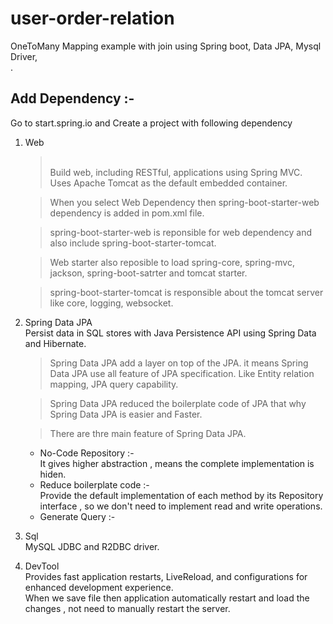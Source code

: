 # user-order-relation
OneToMany Mapping example with join using Spring boot, Data JPA, Mysql Driver,</br>.


Add Dependency :-
---
Go to start.spring.io and Create a project with following dependency
1. Web 
   ><br/>  Build web, including RESTful, applications using Spring MVC. Uses Apache Tomcat as the default embedded container. </br>
   
   > When you select Web Dependency then spring-boot-starter-web dependency is added in pom.xml file.</br>
   
   > spring-boot-starter-web is reponsible for web dependency and also include spring-boot-starter-tomcat. <br>
   
   > Web starter also reposible to load spring-core, spring-mvc, jackson, spring-boot-satrter and tomcat starter.</br>
   
   > spring-boot-starter-tomcat is responsible about the tomcat server like core, logging, websocket.</br>
      
2. Spring Data JPA
  <br/> Persist data in SQL stores with Java Persistence API using Spring Data and Hibernate.</br>
   > Spring Data JPA add a layer on top of the JPA. it means Spring Data JPA use all feature of JPA specification. Like Entity relation mapping,
     JPA query capability.</br>
     
   > Spring Data JPA reduced the boilerplate code of JPA that why Spring Data JPA is easier and Faster.</br>
   
   >  There are thre main feature of Spring Data JPA. </br>
   
     * No-Code Repository :- </br>
       It gives higher abstraction , means the complete implementation is hiden.</br>
     * Reduce boilerplate code :- </br>
       Provide the default implementation of each method by its Repository interface , so we don't need to implement read and write operations.</br>
     * Generate Query :- </br>
       
     
  
3. Sql 
  <br> MySQL JDBC and R2DBC driver.
  
4. DevTool
 </br>Provides fast application restarts, LiveReload, and configurations for enhanced development experience.
 </br> When we save file then application automatically restart and load the changes , not need to manually restart the server.
